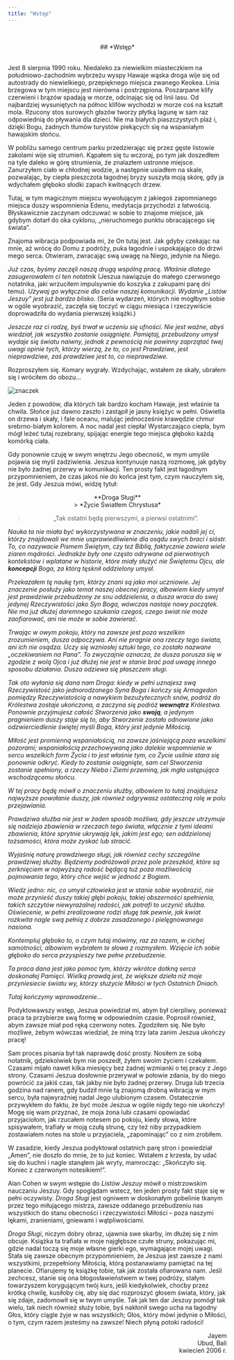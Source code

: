 ```yaml
---
title: "Wstęp"
---
```

&nbsp;
<div markdown="1" align="center">
## *Wstęp*
</div>
&nbsp;

Jest 8 sierpnia 1990 roku. Niedaleko za niewielkim miasteczkiem na południowo-zachodnim 
wybrzeżu wyspy Hawaje wąska droga wije się od autostrady do niewielkiego, przepięknego miejsca zwanego Keokea. Linia brzegowa w tym miejscu jest nierówna i postrzępiona. Poszarpane klify czerwieni i brązów spadają w morze, odcinając się od linii lasu. Od najbardziej wysuniętych na północ klifów wychodzi w morze coś na kształt mola. Rzucony stos surowych głazów tworzy płytką lagunę w sam raz odpowiednią do pływania dla dzieci. Nie ma białych piaszczystych plaż i, dzięki Bogu, żadnych tłumów turystów piekących się na wspaniałym hawajskim słońcu.

W pobliżu samego centrum parku przedzierając się przez gęste listowie zakolami wije się strumień. Kąpałem się tu wczoraj, po tym jak doszedłem na tyle daleko w górę strumienia, że znalazłem ustronne miejsce. Zanurzyłem ciało w chłodnej wodzie, a następnie usiadłem na skale, pozwalając, by ciepła pieszczota łagodnej bryzy suszyła moją skórę, gdy ja wdychałem głęboko słodki zapach kwitnących drzew.

Tutaj, w tym magicznym miejscu wywołującym z jakiegoś zapomnianego miejsca duszy wspomnienia Edenu, medytacja przychodzi z łatwością. Błyskawicznie zaczynam odczuwać w sobie to znajome miejsce, jak gdybym dotarł do oka cyklonu, „nieruchomego punktu obracającego się świata”. 

Znajoma wibracja podpowiada mi, że On tutaj jest. Jak gdyby czekając na mnie, aż wrócę do Domu z podróży, puka łagodnie i uspokajająco do drzwi mego serca. Otwieram, zwracając swą uwagę na Niego, jedynie na Niego. 

*Już czas, byśmy zaczęli naszą drugą wspólną pracę. Właśnie dlatego zasugerowałem ci ten notatnik* (Jeszua nawiązuje do małego czerwonego notatnika, jaki wrzuciłem impulsywnie do koszyka z zakupami parę dni temu). *Używaj go wyłącznie dla celów naszej komunikacji. Wydanie „Listów Jeszuy” jest już bardzo blisko.* (Seria wydarzeń, których nie mógłbym sobie w ogóle wyobrazić, zaczęła się toczyć w ciągu miesiąca i rzeczywiście doprowadziła do wydania pierwszej książki.)

*Jeszcze raz ci radzę, byś trwał w uczeniu się ufności. Nie jest ważne, abyś wiedział, jak wszystko zostanie osiągnięte. Pamiętaj, przebudzony umysł wydaje się światu naiwny, jednak z pewnością nie powinny zaprzątać twej uwagi opinie tych, którzy wierzą, że to, co jest Prawdziwe, jest nieprawdziwe, zaś prawdziwe jest to, co nieprawdziwe.*

Rozproszyłem się. Komary wygrały. Wzdychając, wstałem ze skały, ubrałem się i wróciłem do obozu&hellip;

![znaczek]({{page.little-separator}})

Jeden z powodów, dla których tak bardzo kocham Hawaje, jest właśnie ta chwila. Słońce już dawno zaszło i zastąpił je jasny księżyc w pełni. Oświetla on drzewa i skały, i fale oceanu, malując jednocześnie krawędzie chmur srebrno-białym kolorem. A noc nadal jest ciepła! Wystarczająco ciepła, bym mógł leżeć tutaj rozebrany, spijając energie tego miejsca głęboko każdą komórką ciała.

Gdy ponownie czuję w swym wnętrzu Jego obecność, w mym umyśle pojawia się myśl zadziwienia. Jeszua kontynuuje naszą rozmowę, jak gdyby nie było żadnej przerwy w komunikacji. Ten prosty fakt jest łagodnym przypomnieniem, że czas jakoś nie do końca jest tym, czym nauczyłem się, że jest. Gdy Jeszua mówi, widzę tytuł:

<div markdown="1" align="center"
> **Droga Sługi**<br>
> *Życie Światłem Chrystusa*

> „Tak ostatni będą pierwszymi, a pierwsi ostatnimi”. 

</div>

*Nauka ta nie miała być wykorzystywana w znaczeniu, jakie nadali jej ci, którzy znajdowali we mnie usprawiedliwienie dla osądu swych braci i sióstr. To, co nazywacie Pismem Świętym, czy też Biblią, faktycznie zawiera wiele ziaren mądrości. Jednakże były one często odrywane od pierwotnych kontekstów i wplatane w historie, które miały służyć nie Świętemu Ojcu, ale **koncepcji** Boga, za którą tęsknił oddzielony umysł.*

*Przekazałem tę naukę tym, którzy znani są jako moi uczniowie. Jej znaczenie posłuży jako temat naszej obecnej pracy, albowiem kiedy umysł jest prawdziwie przebudzony ze snu oddzielenia, a dusza wraca do swej jedynej Rzeczywistości jako Syn Boga, wówczas nastaje nowy początek. Nie ma już dłużej daremnego szukania czegoś, czego świat nie może zaofiarować, ani nie może w sobie zawierać.*

*Trwając w owym pokoju, który na zawsze jest poza wszelkim zrozumieniem, dusza odpoczywa. Ani nie pragnie ona rzeczy tego świata, ani ich nie osądza. Uczy się wzniosłej sztuki tego, co zostało nazwane „oczekiwaniem na Pana”. To zwyczajnie oznacza, że dusza porusza się w zgodzie z wolą Ojca i już dłużej nie jest w stanie brać pod uwagę innego sposobu działania. Dusza odziewa się płaszczem sługi.*

*Tak oto wyłania się dana nam Droga: kiedy w pełni uznajesz swą Rzeczywistość jako jednorodzonego Syna Boga i kończy się Armagedon pomiędzy Rzeczywistością a nawykiem bezużytecznych snów, podróż do Królestwa zostaje ukończona, a zaczyna się podróż **wewnątrz** Królestwa. Ponownie przyjmujesz całość Stworzenia jako **swoją**, a jedynym pragnieniem duszy staje się to, aby Stworzenie zostało odnowione jako odzwierciedlenie świętej myśli Boga, który jest jedynie Miłością.*

*Miłość jest promienną wspaniałością, na zawsze jaśniejącą poza wszelkimi pozorami; wspaniałością przechowywaną jako dalekie wspomnienie w sercu wszelkich form Życia i to jest właśnie tym, co Życie usilnie stara się ponownie odkryć. Kiedy to zostanie osiągnięte, sam cel Stworzenia zostanie spełniony, a rzeczy Nieba i Ziemi przeminą, jak mgła ustępująca wschodzącemu słońcu.*

*W tej pracy będę mówił o znaczeniu służby, albowiem to tutaj znajdujesz najwyższe powołanie duszy, jak również odgrywasz ostateczną rolę w polu przejawiania.*

*Prawdziwa służba nie jest w żaden sposób możliwa, gdy jeszcze utrzymuje się nadzieja zbawienia w rzeczach tego świata, włącznie z tymi ideami zbawienia, które sprytnie ukrywają lęk, jakim jest ego; sen oddzielonej tożsamości, która może zyskać lub stracić.*

*Wyjaśnię naturę prawdziwego sługi, jak również cechy szczególne prawdziwej służby. Będziemy podróżowali przez pole przeszkód, które są zerknięciem w najwyższą radość będącą tuż poza możliwością pojmowania tego, który chce wejść w jedność z Bogiem.*

*Wiedz jedno: nic, co umysł człowieka jest w stanie sobie wyobrazić, nie może przynieść duszy takiej głębi pokoju, takiej obszerności spełnienia, takich szczytów niewyrażalnej radości, jak potrafi to uczynić służba. Oświecenie, w pełni zrealizowane rodzi sługę tak pewnie, jak kwiat rozkwita nagle swą pełnią z dobrze zasadzonego i pielęgnowanego nasiona.*

*Kontempluj głęboko to, o czym tutaj mówimy, raz za razem, w cichej samotności, albowiem wybrałem te słowa z rozmysłem. Wzięcie ich sobie głęboko do serca przyspieszy twe pełne przebudzenie.*

*Ta praca dana jest jako pomoc tym, którzy wkrótce dotkną serca doskonałej Pamięci. Wielką prawdą jest, że większe dzieła niż moje przyniesiecie światu wy, którzy służycie Miłości w tych Ostatnich Dniach.*

*Tutaj kończymy wprowadzenie…*

Podyktowawszy wstęp, Jeszua powiedział mi, abym był cierpliwy, ponieważ praca ta przybierze swą formę w odpowiednim czasie. Poprosił również, abym zawsze miał pod ręką czerwony notes. Zgodziłem się. Nie było możliwe, żebym wówczas wiedział, że miną trzy lata zanim Jeszua ukończy pracę!

Sam proces pisania był tak naprawdę dość prosty. Nosiłem ze sobą notatnik, gdziekolwiek bym nie poszedł, żyłem swoim życiem i czekałem. Czasami mijało nawet kilka miesięcy bez żadnej  wzmianki o tej pracy z Jego strony. Czasami Jeszua dosłownie przerywał w połowie zdania, by do niego powrócić za jakiś czas, tak jakby nie było żadnej przerwy. Druga lub trzecia godzina nad ranem, gdy budził mnie tą znajomą drobną wibracją w mym sercu, była najwyraźniej nadal Jego ulubionym czasem. Ostatecznie przywykłem do faktu, że być może Jeszua w ogóle nigdy tego nie ukończy! Mogę się wam przyznać, że moja żona lubi czasami opowiadać przyjaciołom, jak rzucałem notesem po pokoju, kiedy słowa, które spisywałem, trafiały w moją czułą strunę, czy też niby przypadkiem zostawiałem notes na stole u przyjaciela, „zapominając” co z nim zrobiłem.

W zasadzie, kiedy Jeszua podyktował ostatnich parę stron i powiedział „Amen”, nie doszło do mnie, że to już koniec. Wstałem z krzesła, by udać się do kuchni i nagle stanąłem jak wryty, mamrocząc: „Skończyło się. Koniec z czerwonym notesikiem!”. 

Alan Cohen w swym wstępie do *Listów Jeszuy* mówił o mistrzowskim nauczaniu Jeszuy. Gdy spoglądam wstecz, ten jeden prosty fakt staje się w pełni oczywisty. *Droga Sługi* jest ogniwem w doskonałym gobelinie tkanym przez tego miłującego mistrza, zawsze oddanego przebudzeniu nas wszystkich do stanu obecności i rzeczywistości Miłości – poza naszymi lękami, zranieniami, gniewami i wątpliwościami.

*Droga Sługi*, niczym dobry obraz, ujawnia swe skarby, im dłużej się z nim obcuje. Książka ta trafiała w moje najgłębsze czułe struny, pokazując mi, gdzie nadal toczą się moje własne gierki ego, wymagające mojej uwagi. Stała się zawsze obecnym przypomnieniem, że Jeszua jest zawsze z nami wszystkimi, przepełniony Miłością, którą postanawiamy pamiętać na tej planecie. Ofiarujemy tę książkę tobie, tak jak została ofiarowana nam. Jeśli zechcesz, stanie się ona błogosławieństwem w twej podróży, stałym towarzyszem korygującym twój kurs, jeśli kiedykolwiek, choćby przez krótką chwilę, kusiłoby cię, aby się dać rozproszyć głosem świata, który, jak się zdaje, zadomowił się w twym umyśle. Tak jak ten dar Jeszuy pomógł tak wielu, tak niech również  służy tobie, byś nakłonił swego ucha na łagodny Głos, który ciągle żyje w nas wszystkich; Głos, który mówi jedynie o Miłości, o tym, czym razem jesteśmy na zawsze! Niech płyną potoki radości!
<div mardown="1" align="right">
Jayem<br>
Ubud, Bali<br>
kwiecień 2006 r.
